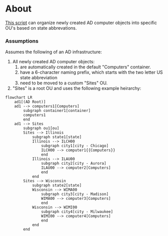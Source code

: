 # About

[This script](Move-ComputersByStateSiteCode.ps1) can organize newly created AD computer objects into specific OU's based on state abbrevations.

### Assumptions

Assumes the following of an AD infrastructure:
1. All newly created AD computer objects:
    1. are automatically created in the default "Computers" container.
    2. have a 6-character naming prefix, which starts with the two letter US state abbreviation
    3. need to be moved to a custom "Sites" OU.
2. "Sites" is a root OU and uses the following example heirarchy:
```mermaid
flowchart LR
    ad1[(AD Root)]
    ad1 --> computers1[Computers]
        subgraph container1[container]
        computers1
        end
    ad1 --> Sites
        subgraph ou1[ou]
        Sites --> Illinois
            subgraph state1[state]
            Illinois --> ILCH00
                subgraph city1[city - Chicago]
                ILCH00 --> computer1{{Computers}}
                end
            Illinois --> ILAU00
                subgraph city2[city - Aurora]
                ILAU00 --> computer2[Computers]
                end
            end
        Sites --> Wisconsin
            subgraph state2[state]
            Wisconsin --> WIMA00
                subgraph city3[city - Madison]
                WIMA00 --> computer3[Computers]
                end
            Wisconsin --> WIMI00
                subgraph city4[city - Milwaukee]
                WIMI00 --> computer4[Computers]
                end
            end
        end
```
